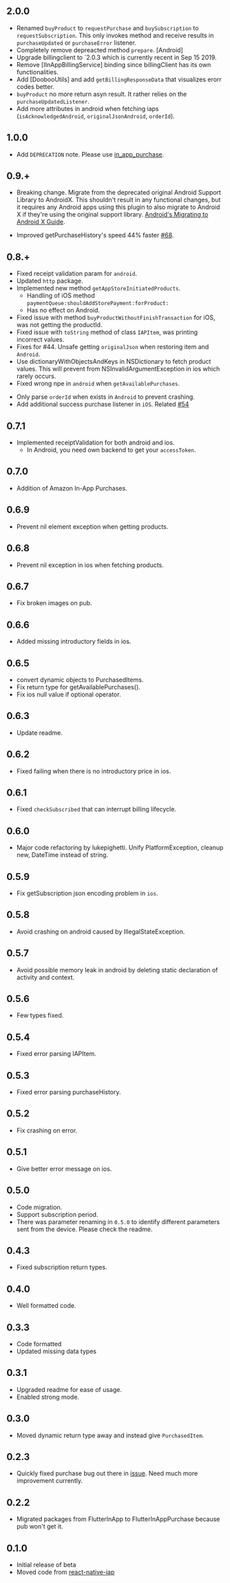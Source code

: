 ## 2.0.0
+ Renamed `buyProduct` to `requestPurchase` and `buySubscription` to `requestSubscription`. This only invokes method and receive results in `purchaseUpdated` or `purchaseError` listener.
+ Completely remove depreacted method `prepare`.
[Android]
+ Upgrade billingclient to `2.0.3 which is currently recent in Sep 15 2019.
+ Remove [IInAppBillingService] binding since billingClient has its own functionalities.
+ Add [DoobooUtils] and add `getBillingResponseData` that visualizes erorr codes better.
+ `buyProduct` no more return asyn result. It rather relies on the `purchaseUpdatedListener`.
+ Add more attributes in android when fetching iaps (`isAcknowledgedAndroid`, `originalJsonAndroid`, `orderId`).

## 1.0.0
+ Add `DEPRECATION` note. Please use [in_app_purchase](https://pub.dev/packages/in_app_purchase).

## 0.9.+
* Breaking change. Migrate from the deprecated original Android Support Library to AndroidX. This shouldn't result in any functional changes, but it requires any Android apps using this plugin to also migrate to Android X if they're using the original support library. [Android's Migrating to Android X Guide](https://developer.android.com/jetpack/androidx/migrate).
+ Improved getPurchaseHistory's speed 44% faster [#68](https://github.com/dooboolab/flutter_inapp_purchase/pull/68).

## 0.8.+
* Fixed receipt validation param for `android`.
* Updated `http` package.
* Implemented new method `getAppStoreInitiatedProducts`.
  - Handling of iOS method `paymentQueue:shouldAddStorePayment:forProduct:`
  - Has no effect on Android.
* Fixed issue with method `buyProductWithoutFinishTransaction` for iOS, was not getting the productId.
* Fixed issue with `toString` method of class `IAPItem`, was printing incorrect values.
* Fixes for #44. Unsafe getting `originalJson` when restoring item and `Android`.
* Use dictionaryWithObjectsAndKeys in NSDictionary to fetch product values. This will prevent from NSInvalidArgumentException in ios which rarely occurs.
* Fixed wrong npe in `android` when `getAvailablePurchases`.
+ Only parse `orderId` when exists in `Android` to prevent crashing.
+ Add additional success purchase listener in `iOS`. Related [#54](https://github.com/dooboolab/flutter_inapp_purchase/issues/54)

## 0.7.1
* Implemented receiptValidation for both android and ios.
  - In Android, you need own backend to get your `accessToken`.

## 0.7.0
* Addition of Amazon In-App Purchases.

## 0.6.9
* Prevent nil element exception when getting products.

## 0.6.8
* Prevent nil exception in ios when fetching products.

## 0.6.7
* Fix broken images on pub.

## 0.6.6
* Added missing introductory fields in ios.

## 0.6.5
* convert dynamic objects to PurchasedItems.
* Fix return type for getAvailablePurchases().
* Fix ios null value if optional operator.

## 0.6.3
* Update readme.

## 0.6.2
* Fixed failing when there is no introductory price in ios.

## 0.6.1
* Fixed `checkSubscribed` that can interrupt billing lifecycle.

## 0.6.0
* Major code refactoring by  lukepighetti. Unify PlatformException, cleanup new, DateTime instead of string.

## 0.5.9
* Fix getSubscription json encoding problem in `ios`.

## 0.5.8
* Avoid crashing on android caused by IllegalStateException.

## 0.5.7
* Avoid possible memory leak in android by deleting static declaration of activity and context.

## 0.5.6
* Few types fixed.

## 0.5.4
* Fixed error parsing IAPItem.

## 0.5.3
* Fixed error parsing purchaseHistory.

## 0.5.2
* Fix crashing on error.

## 0.5.1
* Give better error message on ios.

## 0.5.0
* Code migration.
* Support subscription period.
* There was parameter renaming in `0.5.0` to identify different parameters sent from the device. Please check the readme.

## 0.4.3
* Fixed subscription return types.

## 0.4.0
* Well formatted code.

## 0.3.3
* Code formatted
* Updated missing data types

## 0.3.1
* Upgraded readme for ease of usage.
* Enabled strong mode.

## 0.3.0
* Moved dynamic return type away and instead give `PurchasedItem`.

## 0.2.3
* Quickly fixed purchase bug out there in [issue](https://github.com/dooboolab/flutter_inapp_purchase/issues/2). Need much more improvement currently.

## 0.2.2
* Migrated packages from FlutterInApp to FlutterInAppPurchase because pub won't get it.

## 0.1.0

* Initial release of beta
* Moved code from [react-native-iap](https://github.com/dooboolab/react-native-iap)
